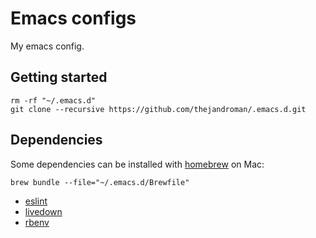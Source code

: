 # Emacs configs

My emacs config.

## Getting started

``` shell
rm -rf "~/.emacs.d"
git clone --recursive https://github.com/thejandroman/.emacs.d.git
```

## Dependencies

Some dependencies can be installed with [homebrew](https://brew.sh/) on Mac:

``` shell
brew bundle --file="~/.emacs.d/Brewfile"
```

- [eslint](https://eslint.org/)
- [livedown](https://github.com/shime/livedown)
- [rbenv](https://github.com/rbenv/rbenv)
